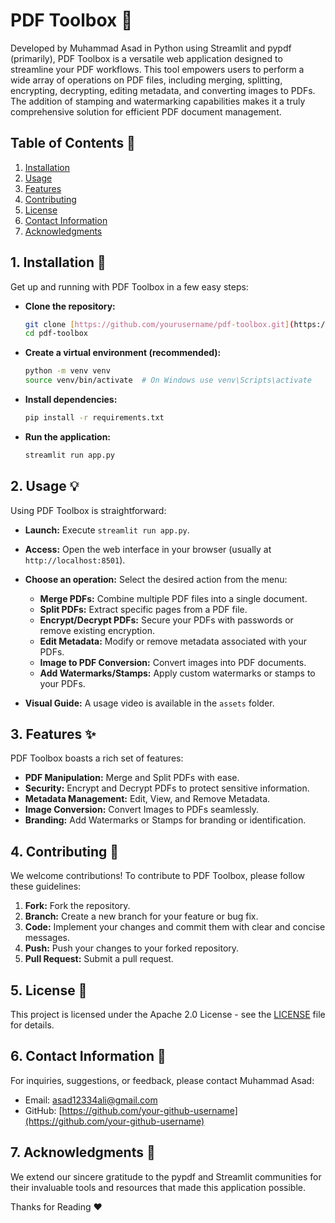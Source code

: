 # PDF Toolbox 🧰

Developed by Muhammad Asad in Python using Streamlit and pypdf (primarily), PDF Toolbox is a versatile web application designed to streamline your PDF workflows.  This tool empowers users to perform a wide array of operations on PDF files, including merging, splitting, encrypting, decrypting, editing metadata, and converting images to PDFs. The addition of stamping and watermarking capabilities makes it a truly comprehensive solution for efficient PDF document management.

## Table of Contents 📖

1. [Installation](#installation)
2. [Usage](#usage)
3. [Features](#features)
4. [Contributing](#contributing)
5. [License](#license)
6. [Contact Information](#contact-information)
7. [Acknowledgments](#acknowledgments)

## 1. Installation 🚀

Get up and running with PDF Toolbox in a few easy steps:

*   **Clone the repository:**
    ```bash
    git clone [https://github.com/yourusername/pdf-toolbox.git](https://github.com/yourusername/pdf-toolbox.git)
    cd pdf-toolbox
    ```
*   **Create a virtual environment (recommended):**
    ```bash
    python -m venv venv
    source venv/bin/activate  # On Windows use venv\Scripts\activate
    ```
*   **Install dependencies:**
    ```bash
    pip install -r requirements.txt
    ```
*   **Run the application:**
    ```bash
    streamlit run app.py
    ```

## 2. Usage 💡

Using PDF Toolbox is straightforward:

*   **Launch:** Execute `streamlit run app.py`.
*   **Access:** Open the web interface in your browser (usually at `http://localhost:8501`).
*   **Choose an operation:** Select the desired action from the menu:
    *   **Merge PDFs:** Combine multiple PDF files into a single document.
    *   **Split PDFs:** Extract specific pages from a PDF file.
    *   **Encrypt/Decrypt PDFs:** Secure your PDFs with passwords or remove existing encryption.
    *   **Edit Metadata:** Modify or remove metadata associated with your PDFs.
    *   **Image to PDF Conversion:** Convert images into PDF documents.
    *   **Add Watermarks/Stamps:** Apply custom watermarks or stamps to your PDFs.

*   **Visual Guide:** A usage video is available in the `assets` folder.

## 3. Features ✨

PDF Toolbox boasts a rich set of features:

*   **PDF Manipulation:** Merge and Split PDFs with ease.
*   **Security:** Encrypt and Decrypt PDFs to protect sensitive information.
*   **Metadata Management:** Edit, View, and Remove Metadata.
*   **Image Conversion:** Convert Images to PDFs seamlessly.
*   **Branding:** Add Watermarks or Stamps for branding or identification.

## 4. Contributing 🤝

We welcome contributions!  To contribute to PDF Toolbox, please follow these guidelines:

1.  **Fork:** Fork the repository.
2.  **Branch:** Create a new branch for your feature or bug fix.
3.  **Code:** Implement your changes and commit them with clear and concise messages.
4.  **Push:** Push your changes to your forked repository.
5.  **Pull Request:** Submit a pull request.

## 5. License 📜

This project is licensed under the Apache 2.0 License - see the [LICENSE](LICENSE) file for details.

## 6. Contact Information 📧

For inquiries, suggestions, or feedback, please contact Muhammad Asad:

*   Email: asad12334ali@gmail.com
*   GitHub: [https://github.com/your-github-username](https://github.com/your-github-username)

## 7. Acknowledgments 🙏

We extend our sincere gratitude to the pypdf and Streamlit communities for their invaluable tools and resources that made this application possible.

Thanks for Reading ❤️